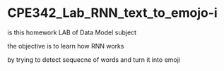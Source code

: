 # CPE342_Lab_RNN_text_to_emojo-i
is this homework LAB of Data Model subject 

the objective is to learn how RNN works 

by trying to detect sequecne of words and turn it into emoji
